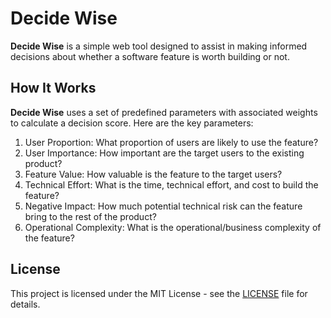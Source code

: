 # Decide Wise

**Decide Wise** is a simple web tool designed to assist in making informed decisions about whether a software feature is worth building or not.

## How It Works

**Decide Wise** uses a set of predefined parameters with associated weights to calculate a decision score. Here are the key parameters:

1. User Proportion: What proportion of users are likely to use the feature?
2. User Importance: How important are the target users to the existing product?
3. Feature Value: How valuable is the feature to the target users?
4. Technical Effort: What is the time, technical effort, and cost to build the feature?
5. Negative Impact: How much potential technical risk can the feature bring to the rest of the product?
6. Operational Complexity: What is the operational/business complexity of the feature?

## License

This project is licensed under the MIT License - see the [LICENSE](https://opensource.org/license/mit/) file for details.

